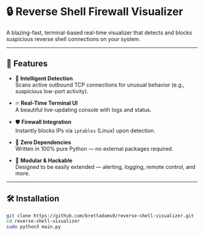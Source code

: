 # 🔒 Reverse Shell Firewall Visualizer

A blazing-fast, terminal-based real-time visualizer that detects and blocks suspicious reverse shell connections on your system.

---

## 🚀 Features

- 🧠 **Intelligent Detection**  
  Scans active outbound TCP connections for unusual behavior (e.g., suspicious low-port activity).

- 🔥 **Real-Time Terminal UI**  
  A beautiful live-updating console with logs and status.

- 🛡️ **Firewall Integration**  
  Instantly blocks IPs via `iptables` (Linux) upon detection.

- 🧱 **Zero Dependencies**  
  Written in 100% pure Python — no external packages required.

- 🧩 **Modular & Hackable**  
  Designed to be easily extended — alerting, logging, remote control, and more.

---

## 🛠️ Installation

```bash
git clone https://github.com/brettadams0/reverse-shell-visualizer.git
cd reverse-shell-visualizer
sudo python3 main.py
